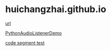 # huichangzhai.github.io

[url](https://github.com/HuiChangZhai/huichangzhai.github.io/blob/master/url.md)

[PythonAudioListenerDemo](https://github.com/HuiChangZhai/huichangzhai.github.io/blob/master/PythonAudioListenerDemo.md)

[code segment test](https://github.com/HuiChangZhai/huichangzhai.github.io/blob/master/code%20segment%20test.md)
